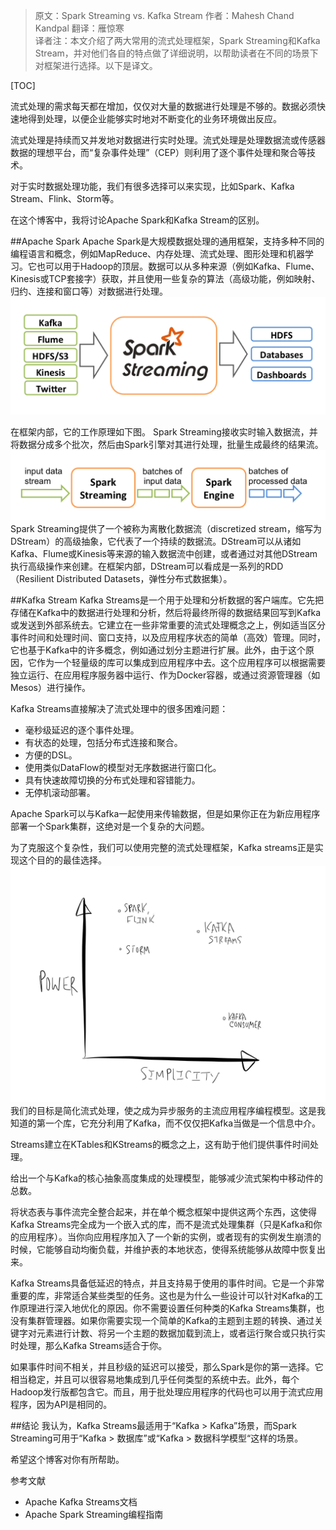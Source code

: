 >原文：Spark Streaming vs. Kafka Stream 
作者：Mahesh Chand Kandpal 
翻译：雁惊寒  
译者注：本文介绍了两大常用的流式处理框架，Spark Streaming和Kafka Stream，并对他们各自的特点做了详细说明，以帮助读者在不同的场景下对框架进行选择。以下是译文。

[TOC]

流式处理的需求每天都在增加，仅仅对大量的数据进行处理是不够的。数据必须快速地得到处理，以便企业能够实时地对不断变化的业务环境做出反应。

流式处理是持续而又并发地对数据进行实时处理。流式处理是处理数据流或传感器数据的理想平台，而“复杂事件处理”（CEP）则利用了逐个事件处理和聚合等技术。

对于实时数据处理功能，我们有很多选择可以来实现，比如Spark、Kafka Stream、Flink、Storm等。

在这个博客中，我将讨论Apache Spark和Kafka Stream的区别。

##Apache Spark
Apache Spark是大规模数据处理的通用框架，支持多种不同的编程语言和概念，例如MapReduce、内存处理、流式处理、图形处理和机器学习。它也可以用于Hadoop的顶层。数据可以从多种来源（例如Kafka、Flume、Kinesis或TCP套接字）获取，并且使用一些复杂的算法（高级功能，例如映射、归约、连接和窗口等）对数据进行处理。
![](./img/a001.png)  

在框架内部，它的工作原理如下图。 Spark Streaming接收实时输入数据流，并将数据分成多个批次，然后由Spark引擎对其进行处理，批量生成最终的结果流。  
![](./img/a002.png)  
Spark Streaming提供了一个被称为离散化数据流（discretized stream，缩写为DStream）的高级抽象，它代表了一个持续的数据流。DStream可以从诸如Kafka、Flume或Kinesis等来源的输入数据流中创建，或者通过对其他DStream执行高级操作来创建。在框架内部，DStream可以看成是一系列的RDD（Resilient Distributed Datasets，弹性分布式数据集）。  

##Kafka Stream
Kafka Streams是一个用于处理和分析数据的客户端库。它先把存储在Kafka中的数据进行处理和分析，然后将最终所得的数据结果回写到Kafka或发送到外部系统去。它建立在一些非常重要的流式处理概念之上，例如适当区分事件时间和处理时间、窗口支持，以及应用程序状态的简单（高效）管理。同时，它也基于Kafka中的许多概念，例如通过划分主题进行扩展。此外，由于这个原因，它作为一个轻量级的库可以集成到应用程序中去。这个应用程序可以根据需要独立运行、在应用程序服务器中运行、作为Docker容器，或通过资源管理器（如Mesos）进行操作。

Kafka Streams直接解决了流式处理中的很多困难问题：
- 毫秒级延迟的逐个事件处理。
- 有状态的处理，包括分布式连接和聚合。
- 方便的DSL。
- 使用类似DataFlow的模型对无序数据进行窗口化。
- 具有快速故障切换的分布式处理和容错能力。
- 无停机滚动部署。

Apache Spark可以与Kafka一起使用来传输数据，但是如果你正在为新应用程序部署一个Spark集群，这绝对是一个复杂的大问题。

为了克服这个复杂性，我们可以使用完整的流式处理框架，Kafka streams正是实现这个目的的最佳选择。  
![](./img/a003.jpg)  
我们的目标是简化流式处理，使之成为异步服务的主流应用程序编程模型。这是我知道的第一个库，它充分利用了Kafka，而不仅仅把Kafka当做是一个信息中介。

Streams建立在KTables和KStreams的概念之上，这有助于他们提供事件时间处理。

给出一个与Kafka的核心抽象高度集成的处理模型，能够减少流式架构中移动件的总数。

将状态表与事件流完全整合起来，并在单个概念框架中提供这两个东西，这使得Kafka Streams完全成为一个嵌入式的库，而不是流式处理集群（只是Kafka和你的应用程序）。当你向应用程序加入了一个新的实例，或者现有的实例发生崩溃的时候，它能够自动均衡负载，并维护表的本地状态，使得系统能够从故障中恢复出来。

Kafka Streams具备低延迟的特点，并且支持易于使用的事件时间。它是一个非常重要的库，非常适合某些类型的任务。这也是为什么一些设计可以针对Kafka的工作原理进行深入地优化的原因。你不需要设置任何种类的Kafka Streams集群，也没有集群管理器。如果你需要实现一个简单的Kafka的主题到主题的转换、通过关键字对元素进行计数、将另一个主题的数据加载到流上，或者运行聚合或只执行实时处理，那么Kafka Streams适合于你。

如果事件时间不相关，并且秒级的延迟可以接受，那么Spark是你的第一选择。它相当稳定，并且可以很容易地集成到几乎任何类型的系统中去。此外，每个Hadoop发行版都包含它。而且，用于批处理应用程序的代码也可以用于流式应用程序，因为API是相同的。

##结论
我认为，Kafka Streams最适用于“Kafka > Kafka”场景，而Spark Streaming可用于“Kafka > 数据库”或“Kafka > 数据科学模型“这样的场景。

希望这个博客对你有所帮助。

参考文献
- Apache Kafka Streams文档
- Apache Spark Streaming编程指南
